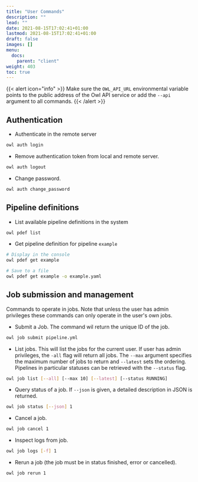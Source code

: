 ```yaml
---
title: "User Commands"
description: ""
lead: ""
date: 2021-08-15T17:02:41+01:00
lastmod: 2021-08-15T17:02:41+01:00
draft: false
images: []
menu: 
  docs:
    parent: "client"
weight: 403
toc: true
---
```


{{< alert icon="info" >}}
Make sure the `OWL_API_URL` environmental variable points to the public address of the Owl API service or
add the `--api` argument to all commands.
{{< /alert >}}

## Authentication

* Authenticate in the remote server
```bash
owl auth login
```

* Remove authentication token from local and remote server.
```bash
owl auth logout
```

* Change password.
```bash
owl auth change_password
```

## Pipeline definitions

* List available pipeline definitions in the system
```bash
owl pdef list
```

* Get pipeline definition for pipeline `example`
```bash
# Display in the console
owl pdef get example 

# Save to a file
owl pdef get example -o example.yaml
```

## Job submission and management

Commands to operate in jobs. Note that unless the user has admin privileges these
commands can only operate in the user's own jobs.

* Submit a Job. The command wil return the unique ID of the job.
```bash
owl job submit pipeline.yml
```

* List jobs. This will list the jobs for the current user. If user has admin
  privileges, the `-all` flag will return all jobs. The `--max` argument specifies 
  the maximum number of jobs to return and `--latest` sets the ordering. Pipelines
  in particular statuses can be retrieved with the `--status` flag.
```bash
owl job list [--all] [--max 10] [--latest] [--status RUNNING]
```

* Query status of a job. If `--json` is given, a detailed description
  in JSON is returned.
```bash
owl job status [--json] 1
```

* Cancel a job.
```bash
owl job cancel 1
```

* Inspect logs from job.
```bash
owl job logs [-f] 1
```

* Rerun a job (the job must be in status finished, error or cancelled).
```bash
owl job rerun 1
```